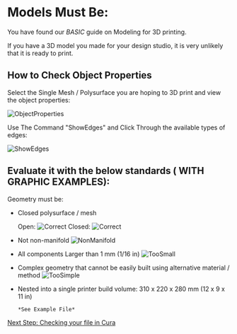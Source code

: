 # Models Must Be:

You have found our *BASIC* guide on Modeling for 3D printing.

If you have a 3D model you made for your design studio, it is very unlikely that it is ready to print.

## How to Check Object Properties

Select the Single Mesh / Polysurface you are hoping to 3D print and view the object properties:

![ObjectProperties](https://github.com/DigitalFabricationLab-NYIT-SoAD/resources/assets/148252301/6a6f9cf3-7190-4b0e-bf9b-b2689a4086c4)

Use The Command "ShowEdges" and Click Through the available types of edges:

![ShowEdges](https://github.com/DigitalFabricationLab-NYIT-SoAD/resources/assets/148252301/7af0be0b-a7f5-47c3-8c59-c943d110b40e)


## Evaluate it with the below standards ( WITH GRAPHIC EXAMPLES):

Geometry must be:

* Closed polysurface / mesh

  Open:
![Correct](https://github.com/DigitalFabricationLab-NYIT-SoAD/resources/assets/148252301/f3c50242-030e-48c8-a0a6-654509f6b42d)
  Closed:
![Correct](https://github.com/DigitalFabricationLab-NYIT-SoAD/resources/assets/148252301/f3c50242-030e-48c8-a0a6-654509f6b42d)
* Not non-manifold
![NonManifold](https://github.com/DigitalFabricationLab-NYIT-SoAD/resources/assets/148252301/2a8d3fac-2b81-4e00-b72a-0079ffda46ae)
* All components Larger than 1 mm (1/16 in)
![TooSmall](https://github.com/DigitalFabricationLab-NYIT-SoAD/resources/assets/148252301/16acdeb4-1bf1-43d2-b921-41db681b1861)
* Complex geometry that cannot be easily built using alternative material / method
![TooSimple](https://github.com/DigitalFabricationLab-NYIT-SoAD/resources/assets/148252301/077a43ad-8edf-4b11-ab8f-73d43c72b1af)
* Nested into a single printer build volume: 310 x 220 x 280 mm (12 x 9 x 11 in)

      *See Example File*

[Next Step: Checking your file in Cura](/Tutorials&Templates/3Dprinters/CuraSlicer/README.md)
